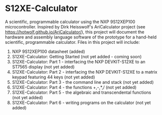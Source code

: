 # S12XE-Calculator
A scientific, programmable calculator using the NXP 9S12XEP100  microcontroller.
Inspired by Dirk Heisswolf's AriCalculator project (see https://hotwolf.github.io/AriCalculator/), this project will document the hardware and assembly language software of the prototype for a hand-held scientific, programmable calculator.
Files in this project will include:
1) NXP 9S12XEP100 datasheet (added)
2) S12XE-Calculator: Getting Started (not yet added - coming soon) 
3) S12XE-Calculator: Part 1 - interfacing the NXP DEVKIT-S12XE to an ST7565 display (not yet added)    
4) S12XE-Calculator: Part 2 - interfacing the NXP DEVKIT-S12XE to a matrix keypad featuring 44 keys (not yet added) 
5) S12XE-Calculator: Part 3 - the command line and stack (not yet added) 
6) S12XE-Calculator: Part 4 - the functions +,-,*,/ (not yet added)
7) S12XE-Calculator: Part 5 - the algebraic and transcendental functions (not yet added)
8) S12XE-Calculator: Part 6 - writing programs on the calculator (not yet added)
